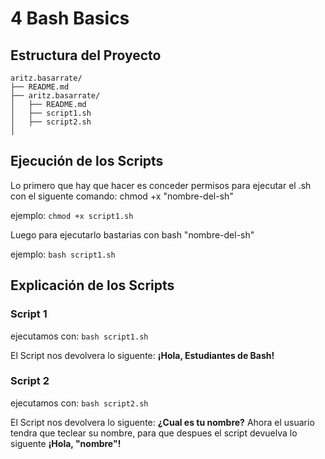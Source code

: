 # 4 Bash Basics
## Estructura del Proyecto

```
aritz.basarrate/
├── README.md
├── aritz.basarrate/
│   ├── README.md
│   ├── script1.sh
│   ├── script2.sh
│
```

## Ejecución de los Scripts

Lo primero que hay que hacer es conceder permisos para ejecutar el .sh con
el siguente comando: chmod +x "nombre-del-sh"

ejemplo: 
```chmod +x script1.sh```

Luego para ejecutarlo bastarias con bash "nombre-del-sh"

ejemplo: 
```bash script1.sh```

## Explicación de los Scripts
### Script 1
ejecutamos con: 
```bash script1.sh```

El Script nos devolvera lo siguente: 
**¡Hola, Estudiantes de Bash!**
### Script 2
ejecutamos con:
```bash script2.sh```

El Script nos devolvera lo siguente:
**¿Cual es tu nombre?**
Ahora el usuario tendra que teclear su nombre, para que despues el script
devuelva lo siguente
**¡Hola, "nombre"!**

